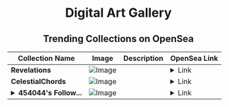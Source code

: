 <div align="center">

# Digital Art Gallery

## Trending Collections on OpenSea

| Collection Name                       | Image                                                                                     | Description                       | OpenSea Link                                                                                          |
|---------------------------------------|-------------------------------------------------------------------------------------------|-----------------------------------|--------------------------------------------------------------------------------------------------------|
| **Revelations** | ![Image](https://i.seadn.io/s/raw/files/c7917c8431fd273989816f5080ae27b5.png?w=500&auto=format?w=200&auto=format) |  | <details><summary>Link</summary>[Revelations](https://opensea.io/collection/revelations-9)</details> |
| **CelestialChords** | ![Image](https://i.seadn.io/s/raw/files/44dc6a3472672e132d382e3608ea7bce.jpg?w=500&auto=format?w=200&auto=format) |  | <details><summary>Link</summary>[CelestialChords](https://opensea.io/collection/celestialchords)</details> |
| **<details><summary>454044's Follow...</summary>454044's Follower</details>** | ![Image](https://i.seadn.io/s/raw/files/19f9f090920392cc3650cbdf4361755b.png?w=500&auto=format?w=200&auto=format) |  | <details><summary>Link</summary>[454044's Follower](https://opensea.io/collection/454044-s-follower)</details> |

</div>